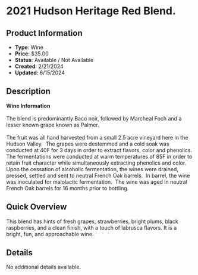 # 2021 Hudson Heritage Red Blend.

## Product Information
- **Type**: Wine
- **Price**: $35.00
- **Status**: Available / Not Available
- **Created**: 2/21/2024
- **Updated**: 6/15/2024

## Description
<p><strong>Wine Information<br /><br /></strong>The blend is predominantly Baco noir, followed by Marcheal Foch and a lesser known grape known as Palmer.&nbsp;<br /><br />The fruit was all hand harvested from a small 2.5 acre vineyard here in the Hudson Valley.&nbsp; The grapes were destemmed and a cold soak was conducted at 40F for 3 days in order to extract flavors, color and phenolics.&nbsp; The fermentations were conducted at warm temperatures&nbsp;of 85F in order to retain fruit character while simultaneously&nbsp;extracting&nbsp;<wbr />phenolics and color.&nbsp; Upon the cessation of alcoholic&nbsp;fermentation, the wines were drained, pressed, settled and sent to neutral French Oak barrels.&nbsp; In barrel, the&nbsp;wine was&nbsp;inoculated&nbsp;for malolactic fermentation.&nbsp; The wine was aged in neutral French Oak barrels for 16 months prior to bottling.&nbsp;</p>

## Quick Overview
This blend has hints of fresh grapes, strawberries, bright plums, black raspberries, and a clean finish, with a touch of labrusca flavors. It is a bright, fun, and approachable wine.

## Details
No additional details available.
